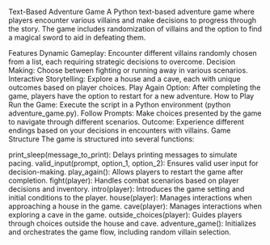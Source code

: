 Text-Based Adventure Game
A Python text-based adventure game where players encounter various villains and make decisions to progress through the story. The game includes randomization of villains and the option to find a magical sword to aid in defeating them.

Features
Dynamic Gameplay: Encounter different villains randomly chosen from a list, each requiring strategic decisions to overcome.
Decision Making: Choose between fighting or running away in various scenarios.
Interactive Storytelling: Explore a house and a cave, each with unique outcomes based on player choices.
Play Again Option: After completing the game, players have the option to restart for a new adventure.
How to Play
Run the Game: Execute the script in a Python environment (python adventure_game.py).
Follow Prompts: Make choices presented by the game to navigate through different scenarios.
Outcome: Experience different endings based on your decisions in encounters with villains.
Game Structure
The game is structured into several functions:

print_sleep(message_to_print): Delays printing messages to simulate pacing.
valid_input(prompt, option_1, option_2): Ensures valid user input for decision-making.
play_again(): Allows players to restart the game after completion.
fight(player): Handles combat scenarios based on player decisions and inventory.
intro(player): Introduces the game setting and initial conditions to the player.
house(player): Manages interactions when approaching a house in the game.
cave(player): Manages interactions when exploring a cave in the game.
outside_choices(player): Guides players through choices outside the house and cave.
adventure_game(): Initializes and orchestrates the game flow, including random villain selection.
